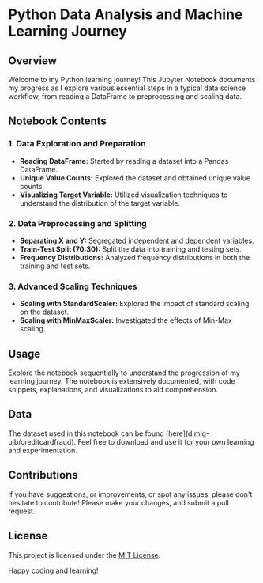 # Python Data Analysis and Machine Learning Journey

## Overview

Welcome to my Python learning journey! This Jupyter Notebook documents my progress as I explore various essential steps in a typical data science workflow, from reading a DataFrame to preprocessing and scaling data.

## Notebook Contents

### 1. Data Exploration and Preparation

- **Reading DataFrame:** Started by reading a dataset into a Pandas DataFrame.
- **Unique Value Counts:** Explored the dataset and obtained unique value counts.
- **Visualizing Target Variable:** Utilized visualization techniques to understand the distribution of the target variable.

### 2. Data Preprocessing and Splitting

- **Separating X and Y:** Segregated independent and dependent variables.
- **Train-Test Split (70:30):** Split the data into training and testing sets.
- **Frequency Distributions:** Analyzed frequency distributions in both the training and test sets.

### 3. Advanced Scaling Techniques

- **Scaling with StandardScaler:** Explored the impact of standard scaling on the dataset.
- **Scaling with MinMaxScaler:** Investigated the effects of Min-Max scaling.

## Usage

Explore the notebook sequentially to understand the progression of my learning journey. The notebook is extensively documented, with code snippets, explanations, and visualizations to aid comprehension.

## Data

The dataset used in this notebook can be found [here](d mlg-ulb/creditcardfraud). Feel free to download and use it for your own learning and experimentation.

## Contributions

If you have suggestions, or improvements, or spot any issues, please don't hesitate to contribute! Please make your changes, and submit a pull request.

## License

This project is licensed under the [MIT License](LICENSE).

Happy coding and learning!
